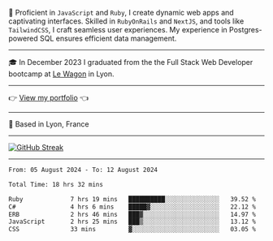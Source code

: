 📖 Proficient in `JavaScript` and `Ruby`, I create dynamic web apps and captivating interfaces. Skilled in `RubyOnRails` and `NextJS`, and tools like `TailwindCSS`, I craft seamless user experiences. My experience in Postgres-powered SQL ensures efficient data management.

***

🎓 In December 2023 I graduated from the the Full Stack Web Developer bootcamp at [Le Wagon](https://www.lewagon.com/) in Lyon.

***

👉 <a href="https://www.davidlau.dev/" target="_blank">View my portfolio</a> 👈

***

📍 Based in Lyon, France

***

[![GitHub Streak](https://streak-stats.demolab.com?user=kaimunlau&theme=github-dark&hide_border=true)](https://git.io/streak-stats)

***

<!--START_SECTION:waka-->

```txt
From: 05 August 2024 - To: 12 August 2024

Total Time: 18 hrs 32 mins

Ruby             7 hrs 19 mins   ██████████░░░░░░░░░░░░░░░   39.52 %
C#               4 hrs 6 mins    █████▓░░░░░░░░░░░░░░░░░░░   22.12 %
ERB              2 hrs 46 mins   ███▓░░░░░░░░░░░░░░░░░░░░░   14.97 %
JavaScript       2 hrs 25 mins   ███▒░░░░░░░░░░░░░░░░░░░░░   13.12 %
CSS              33 mins         ▓░░░░░░░░░░░░░░░░░░░░░░░░   03.05 %
```

<!--END_SECTION:waka-->
